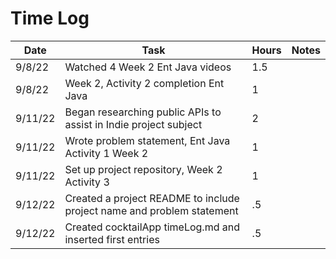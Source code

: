 # Time Log

| Date | Task | Hours | Notes|
|------|------|-------|------|
| 9/8/22 | Watched 4 Week 2 Ent Java videos | 1.5 |
| 9/8/22 | Week 2, Activity 2 completion Ent Java  | 1 |
| 9/11/22 | Began researching public APIs to assist in Indie project subject | 2 |
| 9/11/22 | Wrote problem statement, Ent Java Activity 1 Week 2 | 1 | |
| 9/11/22 | Set up project repository, Week 2 Activity 3| 1  |   | 
| 9/12/22 | Created a project README to include project name and problem statement| .5 | |
| 9/12/22 | Created cocktailApp timeLog.md and inserted first entries | .5 | |
